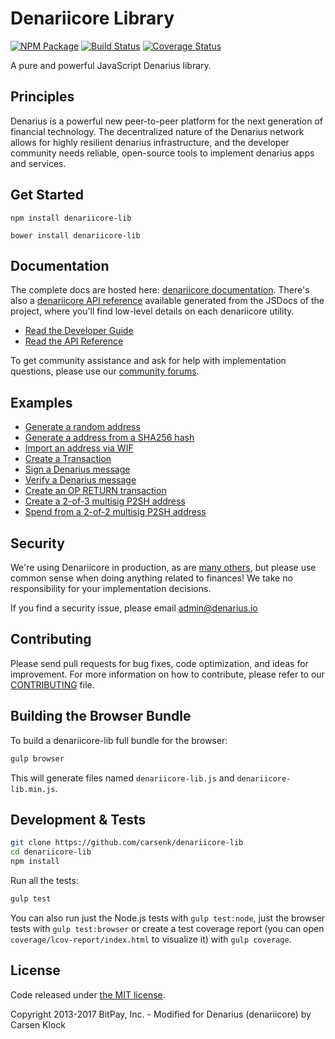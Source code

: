 Denariicore Library
=======

[![NPM Package](https://img.shields.io/npm/v/denariicore-lib.svg?style=flat-square)](https://www.npmjs.org/package/denariicore-lib)
[![Build Status](https://img.shields.io/travis/carsenk/denariicore-lib.svg?branch=master&style=flat-square)](https://travis-ci.org/carsenk/denariicore-lib)
[![Coverage Status](https://img.shields.io/coveralls/carsenk/denariicore-lib.svg?style=flat-square)](https://coveralls.io/r/carsenk/denariicore-lib)

A pure and powerful JavaScript Denarius library.

## Principles

Denarius is a powerful new peer-to-peer platform for the next generation of financial technology. The decentralized nature of the Denarius network allows for highly resilient denarius infrastructure, and the developer community needs reliable, open-source tools to implement denarius apps and services.

## Get Started

```
npm install denariicore-lib
```

```
bower install denariicore-lib
```

## Documentation

The complete docs are hosted here: [denariicore documentation](http://denariicore.io/guide/). There's also a [denariicore API reference](http://denariicore.io/api/) available generated from the JSDocs of the project, where you'll find low-level details on each denariicore utility.

- [Read the Developer Guide](http://denariicore.io/guide/)
- [Read the API Reference](http://denariicore.io/api/)

To get community assistance and ask for help with implementation questions, please use our [community forums](https://forum.denariicore.io/).

## Examples

* [Generate a random address](https://github.com/carsenk/denariicore-lib/blob/master/docs/examples.md#generate-a-random-address)
* [Generate a address from a SHA256 hash](https://github.com/carsenk/denariicore-lib/blob/master/docs/examples.md#generate-a-address-from-a-sha256-hash)
* [Import an address via WIF](https://github.com/carsenk/denariicore-lib/blob/master/docs/examples.md#import-an-address-via-wif)
* [Create a Transaction](https://github.com/carsenk/denariicore-lib/blob/master/docs/examples.md#create-a-transaction)
* [Sign a Denarius message](https://github.com/carsenk/denariicore-lib/blob/master/docs/examples.md#sign-a-denarius-message)
* [Verify a Denarius message](https://github.com/carsenk/denariicore-lib/blob/master/docs/examples.md#verify-a-denarius-message)
* [Create an OP RETURN transaction](https://github.com/carsenk/denariicore-lib/blob/master/docs/examples.md#create-an-op-return-transaction)
* [Create a 2-of-3 multisig P2SH address](https://github.com/carsenk/denariicore-lib/blob/master/docs/examples.md#create-a-2-of-3-multisig-p2sh-address)
* [Spend from a 2-of-2 multisig P2SH address](https://github.com/carsenk/denariicore-lib/blob/master/docs/examples.md#spend-from-a-2-of-2-multisig-p2sh-address)


## Security

We're using Denariicore in production, as are [many others](http://denariicore.io#projects), but please use common sense when doing anything related to finances! We take no responsibility for your implementation decisions.

If you find a security issue, please email admin@denarius.io

## Contributing

Please send pull requests for bug fixes, code optimization, and ideas for improvement. For more information on how to contribute, please refer to our [CONTRIBUTING](https://github.com/carsenk/denariicore-lib/blob/master/CONTRIBUTING.md) file.

## Building the Browser Bundle

To build a denariicore-lib full bundle for the browser:

```sh
gulp browser
```

This will generate files named `denariicore-lib.js` and `denariicore-lib.min.js`.

## Development & Tests

```sh
git clone https://github.com/carsenk/denariicore-lib
cd denariicore-lib
npm install
```

Run all the tests:

```sh
gulp test
```

You can also run just the Node.js tests with `gulp test:node`, just the browser tests with `gulp test:browser`
or create a test coverage report (you can open `coverage/lcov-report/index.html` to visualize it) with `gulp coverage`.

## License

Code released under [the MIT license](https://github.com/carsenk/denariicore-lib/blob/master/LICENSE).

Copyright 2013-2017 BitPay, Inc. - Modified for Denarius (denariicore) by Carsen Klock
